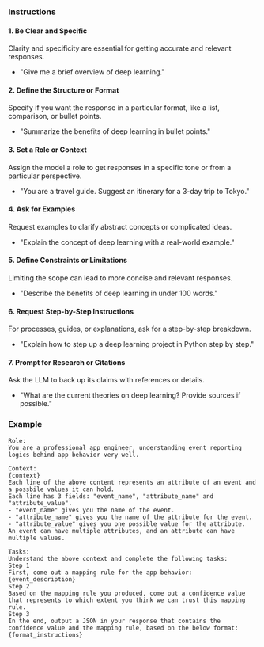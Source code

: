 ### Instructions

#### 1. Be Clear and Specific

Clarity and specificity are essential for getting accurate and relevant responses.

- "Give me a brief overview of deep learning."

#### 2. Define the Structure or Format

Specify if you want the response in a particular format, like a list, comparison, or bullet points.

- "Summarize the benefits of deep learning in bullet points."

#### 3. Set a Role or Context

Assign the model a role to get responses in a specific tone or from a particular perspective.

- "You are a travel guide. Suggest an itinerary for a 3-day trip to Tokyo."

#### 4. Ask for Examples

Request examples to clarify abstract concepts or complicated ideas.

- "Explain the concept of deep learning with a real-world example."

#### 5. Define Constraints or Limitations

Limiting the scope can lead to more concise and relevant responses.

- "Describe the benefits of deep learning in under 100 words."

#### 6. Request Step-by-Step Instructions

For processes, guides, or explanations, ask for a step-by-step breakdown.

- "Explain how to step up a deep learning project in Python step by step."

#### 7. Prompt for Research or Citations

Ask the LLM to back up its claims with references or details.

- "What are the current theories on deep learning? Provide sources if possible."


### Example

```
Role:
You are a professional app engineer, understanding event reporting logics behind app behavior very well.

Context:
{context}
Each line of the above content represents an attribute of an event and a possbile values it can hold.
Each line has 3 fields: "event_name", "attribute_name" and "attribute_value". 
- "event_name" gives you the name of the event.
- "attribute_name" gives you the name of the attribute for the event.
- "attribute_value" gives you one possible value for the attribute.
An event can have multiple attributes, and an attribute can have multiple values.

Tasks:
Understand the above context and complete the following tasks:
Step 1
First, come out a mapping rule for the app behavior: 
{event_description}
Step 2
Based on the mapping rule you produced, come out a confidence value that represents to which extent you think we can trust this mapping rule.
Step 3
In the end, output a JSON in your response that contains the confidence value and the mapping rule, based on the below format:
{format_instructions}
```
